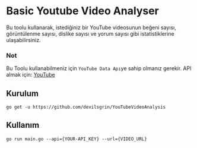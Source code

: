# Basic Youtube Video Analyser

Bu toolu kullanarak, istediğiniz bir YouTube videosunun beğeni sayısı, görüntülenme sayısı,
dislike sayısı ve yorum sayısı gibi istatistiklerine ulaşabilirsiniz. 

### Not

Bu Toolu kullanabilmeniz için `YouTube Data Apı`ye sahip olmanız gerekir. API almak için: 
[YouTube](https://developers.google.com/youtube/v3)

## Kurulum
``` go get -u https://github.com/devilsgrin/YouTubeVideoAnalysis ```

## Kullanım

``` go run main.go --api={YOUR-API_KEY} --url={VIDEO_URL} ```


